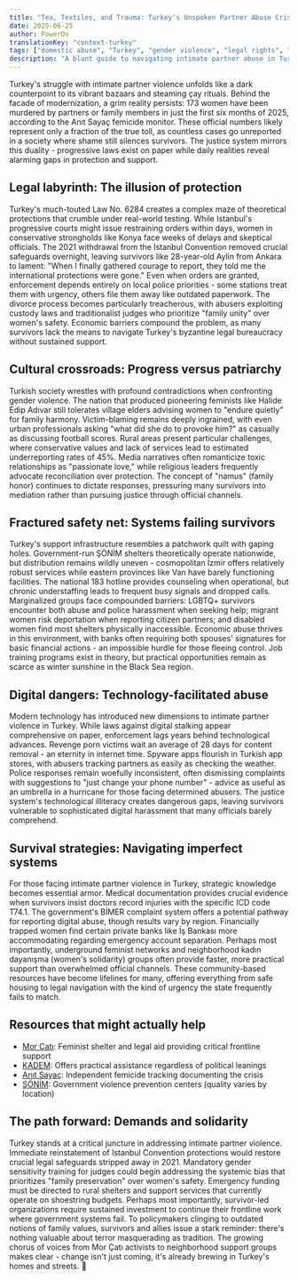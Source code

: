 ```yaml
---
title: "Tea, Textiles, and Trauma: Turkey's Unspoken Partner Abuse Crisis"
date: 2025-06-25
author: PowerOn
translationKey: "context-turkey"
tags: ["domestic abuse", "Turkey", "gender violence", "legal rights", "survivor support", "feminism"]
description: "A blunt guide to navigating intimate partner abuse in Turkey, covering legal hurdles, cultural barriers, and survivor resources."
---
```


Turkey's struggle with intimate partner violence unfolds like a dark counterpoint to its vibrant bazaars and steaming çay rituals. Behind the facade of modernization, a grim reality persists: 173 women have been murdered by partners or family members in just the first six months of 2025, according to the Anıt Sayaç femicide monitor. These official numbers likely represent only a fraction of the true toll, as countless cases go unreported in a society where shame still silences survivors. The justice system mirrors this duality - progressive laws exist on paper while daily realities reveal alarming gaps in protection and support.

## Legal labyrinth: The illusion of protection  

Turkey's much-touted Law No. 6284 creates a complex maze of theoretical protections that crumble under real-world testing. While Istanbul's progressive courts might issue restraining orders within days, women in conservative strongholds like Konya face weeks of delays and skeptical officials. The 2021 withdrawal from the Istanbul Convention removed crucial safeguards overnight, leaving survivors like 28-year-old Aylin from Ankara to lament: "When I finally gathered courage to report, they told me the international protections were gone." Even when orders are granted, enforcement depends entirely on local police priorities - some stations treat them with urgency, others file them away like outdated paperwork. The divorce process becomes particularly treacherous, with abusers exploiting custody laws and traditionalist judges who prioritize "family unity" over women's safety. Economic barriers compound the problem, as many survivors lack the means to navigate Turkey's byzantine legal bureaucracy without sustained support.

## Cultural crossroads: Progress versus patriarchy  

Turkish society wrestles with profound contradictions when confronting gender violence. The nation that produced pioneering feminists like Halide Edip Adıvar still tolerates village elders advising women to "endure quietly" for family harmony. Victim-blaming remains deeply ingrained, with even urban professionals asking "what did she do to provoke him?" as casually as discussing football scores. Rural areas present particular challenges, where conservative values and lack of services lead to estimated underreporting rates of 45%. Media narratives often romanticize toxic relationships as "passionate love," while religious leaders frequently advocate reconciliation over protection. The concept of "namus" (family honor) continues to dictate responses, pressuring many survivors into mediation rather than pursuing justice through official channels.

## Fractured safety net: Systems failing survivors  

Turkey's support infrastructure resembles a patchwork quilt with gaping holes. Government-run ŞÖNİM shelters theoretically operate nationwide, but distribution remains wildly uneven - cosmopolitan İzmir offers relatively robust services while eastern provinces like Van have barely functioning facilities. The national 183 hotline provides counseling when operational, but chronic understaffing leads to frequent busy signals and dropped calls. Marginalized groups face compounded barriers: LGBTQ+ survivors encounter both abuse and police harassment when seeking help; migrant women risk deportation when reporting citizen partners; and disabled women find most shelters physically inaccessible. Economic abuse thrives in this environment, with banks often requiring both spouses' signatures for basic financial actions - an impossible hurdle for those fleeing control. Job training programs exist in theory, but practical opportunities remain as scarce as winter sunshine in the Black Sea region.

## Digital dangers: Technology-facilitated abuse  

Modern technology has introduced new dimensions to intimate partner violence in Turkey. While laws against digital 
stalking appear comprehensive on paper, enforcement lags years behind technological advances. Revenge porn victims 
wait an average of 28 days for content removal - an eternity in internet time. Spyware apps flourish in Turkish app 
stores, with abusers tracking partners as easily as checking the weather. Police responses remain woefully 
inconsistent, often dismissing complaints with suggestions to "just change your phone number" - advice as useful 
as an umbrella in a hurricane for those facing determined abusers. The justice system's technological illiteracy 
creates dangerous gaps, leaving survivors vulnerable to sophisticated digital harassment that many officials barely 
comprehend.

## Survival strategies: Navigating imperfect systems  

For those facing intimate partner violence in Turkey, strategic knowledge becomes essential armor. Medical 
documentation provides crucial evidence when survivors insist doctors record injuries with the specific ICD code T74.1. 
The government's BİMER complaint system offers a potential pathway for reporting digital abuse, though results vary 
by region. Financially trapped women find certain private banks like İş Bankası more accommodating regarding emergency 
account separation. Perhaps most importantly, underground feminist networks and neighborhood kadın dayanışma (women's 
solidarity) groups often provide faster, more practical support than overwhelmed official channels. These 
community-based resources have become lifelines for many, offering everything from safe housing to legal navigation 
with the kind of urgency the state frequently fails to match.

## Resources that might actually help

- [Mor Çatı](https://www.morcati.org.tr/): Feminist shelter and legal aid providing critical frontline support  
- [KADEM](https://kadem.org.tr/): Offers practical assistance regardless of political leanings  
- [Anıt Sayaç](https://anitsayac.com/): Independent femicide tracking documenting the crisis  
- [ŞÖNİM](https://www.aile.gov.tr/): Government violence prevention centers (quality varies by location)  

## The path forward: Demands and solidarity  

Turkey stands at a critical juncture in addressing intimate partner violence. Immediate reinstatement of Istanbul 
Convention protections would restore crucial legal safeguards stripped away in 2021. Mandatory gender sensitivity 
training for judges could begin addressing the systemic bias that prioritizes "family preservation" over women's 
safety. Emergency funding must be directed to rural shelters and support services that currently operate on 
shoestring budgets. Perhaps most importantly, survivor-led organizations require sustained investment to continue 
their frontline work where government systems fail. To policymakers clinging to outdated notions of family values, 
survivors and allies issue a stark reminder: there's nothing valuable about terror masquerading as tradition. The 
growing chorus of voices from Mor Çatı activists to neighborhood support groups makes clear - change isn't just 
coming, it's already brewing in Turkey's homes and streets. 💜



